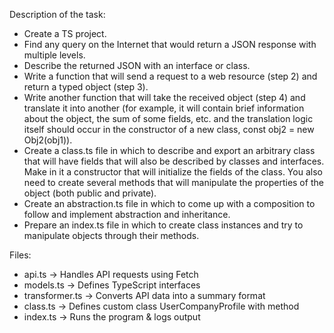Description of the task:

- Create a TS project.
- Find any query on the Internet that would return a JSON response with multiple levels.
- Describe the returned JSON with an interface or class.
- Write a function that will send a request to a web resource (step 2) and return a typed object (step 3).
- Write another function that will take the received object (step 4) and translate it into another (for example,
  it will contain brief information about the object, the sum of some fields, etc. and the translation logic itself should occur in the constructor of a new class, const obj2 = new Obj2(obj1)).
- Create a class.ts file in which to describe and export an arbitrary class that will have fields that will also be described by classes and interfaces. Make in it a constructor that will initialize the fields of the class. You also need to create several methods that will manipulate the properties of the object (both public and private).
- Create an abstraction.ts file in which to come up with a composition to follow and implement abstraction and inheritance.
- Prepare an index.ts file in which to create class instances and try to
  manipulate objects through their methods.

Files:

- api.ts -> Handles API requests using Fetch
- models.ts -> Defines TypeScript interfaces
- transformer.ts -> Converts API data into a summary format
- class.ts -> Defines custom class UserCompanyProfile with method
- index.ts -> Runs the program & logs output
